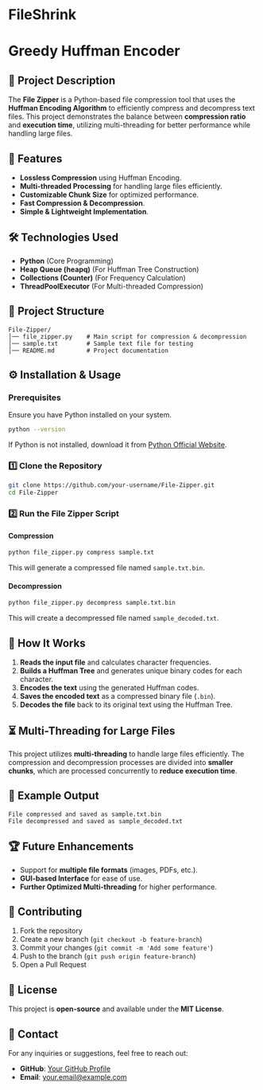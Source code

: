 # FileShrink 
# Greedy Huffman Encoder

## 📜 Project Description
The **File Zipper** is a Python-based file compression tool that uses the **Huffman Encoding Algorithm** to efficiently compress and decompress text files. This project demonstrates the balance between **compression ratio** and **execution time**, utilizing multi-threading for better performance while handling large files.

## 🚀 Features
- **Lossless Compression** using Huffman Encoding.
- **Multi-threaded Processing** for handling large files efficiently.
- **Customizable Chunk Size** for optimized performance.
- **Fast Compression & Decompression**.
- **Simple & Lightweight Implementation**.

## 🛠️ Technologies Used
- **Python** (Core Programming)
- **Heap Queue (heapq)** (For Huffman Tree Construction)
- **Collections (Counter)** (For Frequency Calculation)
- **ThreadPoolExecutor** (For Multi-threaded Compression)

## 📂 Project Structure
```
File-Zipper/
│── file_zipper.py    # Main script for compression & decompression
│── sample.txt        # Sample text file for testing
│── README.md         # Project documentation
```

## ⚙️ Installation & Usage

### Prerequisites
Ensure you have Python installed on your system.

```sh
python --version
```
If Python is not installed, download it from [Python Official Website](https://www.python.org/).

### 1️⃣ Clone the Repository
```sh
git clone https://github.com/your-username/File-Zipper.git
cd File-Zipper
```

### 2️⃣ Run the File Zipper Script
#### **Compression**
```sh
python file_zipper.py compress sample.txt
```
This will generate a compressed file named `sample.txt.bin`.

#### **Decompression**
```sh
python file_zipper.py decompress sample.txt.bin
```
This will create a decompressed file named `sample_decoded.txt`.

## 📌 How It Works
1. **Reads the input file** and calculates character frequencies.
2. **Builds a Huffman Tree** and generates unique binary codes for each character.
3. **Encodes the text** using the generated Huffman codes.
4. **Saves the encoded text** as a compressed binary file (`.bin`).
5. **Decodes the file** back to its original text using the Huffman Tree.

## ⏳ Multi-Threading for Large Files
This project utilizes **multi-threading** to handle large files efficiently. The compression and decompression processes are divided into **smaller chunks**, which are processed concurrently to **reduce execution time**.

## 📌 Example Output
```
File compressed and saved as sample.txt.bin
File decompressed and saved as sample_decoded.txt
```

## 🏆 Future Enhancements
- Support for **multiple file formats** (images, PDFs, etc.).
- **GUI-based Interface** for ease of use.
- **Further Optimized Multi-threading** for higher performance.

## 🤝 Contributing
1. Fork the repository
2. Create a new branch (`git checkout -b feature-branch`)
3. Commit your changes (`git commit -m 'Add some feature'`)
4. Push to the branch (`git push origin feature-branch`)
5. Open a Pull Request

## 📜 License
This project is **open-source** and available under the **MIT License**.

## 📧 Contact
For any inquiries or suggestions, feel free to reach out:
- **GitHub**: [Your GitHub Profile](https://github.com/your-username)
- **Email**: your.email@example.com

